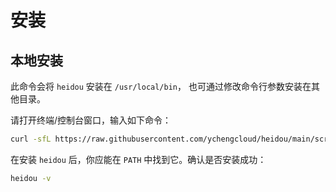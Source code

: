 # 安装

## 本地安装

此命令会将 `heidou` 安装在 `/usr/local/bin`， 也可通过修改命令行参数安装在其他目录。

请打开终端/控制台窗口，输入如下命令：

```bash
curl -sfL https://raw.githubusercontent.com/ychengcloud/heidou/main/scripts/install.sh | sh -s -- -b /usr/local/bin
```

在安装 `heidou` 后，你应能在 `PATH` 中找到它。确认是否安装成功：

```bash
heidou -v
```